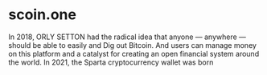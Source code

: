 # scoin.one
In 2018, ORLY SETTON had the radical idea that anyone — anywhere — should be able to easily and Dig out Bitcoin. And users can manage money on this platform and a catalyst for creating an open financial system around the world.  In 2021, the Sparta cryptocurrency wallet was born
